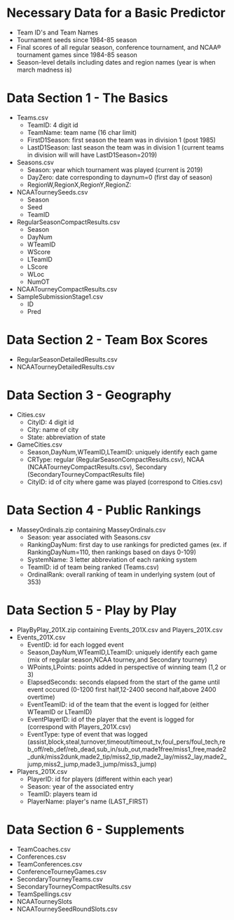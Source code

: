 # Necessary Data for a Basic Predictor
* Team ID's and Team Names
* Tournament seeds since 1984-85 season
* Final scores of all regular season, conference tournament, and NCAA® tournament games since 1984-85 season
* Season-level details including dates and region names (year is when march madness is)

# Data Section 1 - The Basics
* Teams.csv
  * TeamID: 4 digit id
  * TeamName: team name (16 char limit)
  * FirstD1Season: first season the team was in division 1 (post 1985)
  * LastD1Season: last season the team was in division 1 (current teams in division will will have LastD1Season=2019)
* Seasons.csv
  * Season: year which tournament was played (current is 2019)
  * DayZero: date corresponding to daynum=0 (first day of season)
  * RegionW,RegionX,RegionY,RegionZ: 
* NCAATourneySeeds.csv
  * Season
  * Seed
  * TeamID
* RegularSeasonCompactResults.csv
  * Season
  * DayNum
  * WTeamID
  * WScore
  * LTeamID
  * LScore
  * WLoc
  * NumOT
* NCAATourneyCompactResults.csv
* SampleSubmissionStage1.csv
  * ID
  * Pred


# Data Section 2 - Team Box Scores
* RegularSeasonDetailedResults.csv
* NCAATourneyDetailedResults.csv

# Data Section 3 - Geography
* Cities.csv
  * CityID: 4 digit id
  * City: name of city
  * State: abbreviation of state
* GameCities.csv
  * Season,DayNum,WTeamID,LTeamID: uniquely identify each game
  * CRType: regular (RegularSeasonCompactResults.csv), NCAA (NCAATourneyCompactResults.csv), Secondary (SecondaryTourneyCompactResults file)
  * CityID: id of city where game was played (correspond to Cities.csv)


# Data Section 4 - Public Rankings
* MasseyOrdinals.zip containing MasseyOrdinals.csv
  * Season: year associated with Seasons.csv
  * RankingDayNum: first day to use rankings for predicted games (ex. if RankingDayNum=110, then rankings based on days 0-109)
  * SystemName: 3 letter abbreviation of each ranking system
  * TeamID: id of team being ranked (Teams.csv)
  * OrdinalRank: overall ranking of team in underlying system (out of 353)

# Data Section 5 - Play by Play
* PlayByPlay_201X.zip containing Events_201X.csv and Players_201X.csv
* Events_201X.csv
  * EventID: id for each logged event
  * Season,DayNum,WTeamID,LTeamID: uniquely identify each game (mix of regular season,NCAA tourney,and Secondary tourney)
  * WPoints,LPoints: points added in perspective of winning team (1,2 or 3)
  * ElapsedSeconds: seconds elapsed from the start of the game until event occured (0-1200 first half,12-2400 second half,above 2400 overtime)
  * EventTeamID: id of the team that the event is logged for (either WTeamID or LTeamID)
  * EventPlayerID: id of the player that the event is logged for (correspond with Players_201X.csv)
  * EventType: type of event that was logged (assist,block,steal,turnover,timeout/timeout_tv,foul_pers/foul_tech,reb_off/reb_def/reb_dead,sub_in/sub_out,made1free/miss1_free,made2_dunk/miss2dunk,made2_tip/miss2_tip,made2_lay/miss2_lay,made2_jump,miss2_jump,made3_jump/miss3_jump)
* Players_201X.csv
  * PlayerID: id for players (different within each year)
  * Season: year of the associated entry
  * TeamID: players team id
  * PlayerName: player's name (LAST_FIRST)

# Data Section 6 - Supplements
* TeamCoaches.csv
* Conferences.csv
* TeamConferences.csv
* ConferenceTourneyGames.csv
* SecondaryTourneyTeams.csv
* SecondaryTourneyCompactResults.csv
* TeamSpellings.csv
* NCAATourneySlots
* NCAATourneySeedRoundSlots.csv
